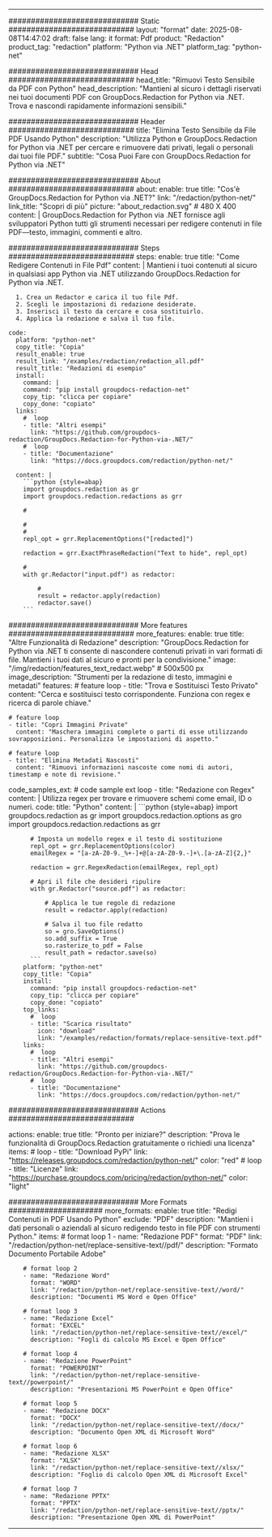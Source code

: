 
---
############################# Static ############################
layout: "format"
date:  2025-08-08T14:47:02
draft: false
lang: it
format: Pdf
product: "Redaction"
product_tag: "redaction"
platform: "Python via .NET"
platform_tag: "python-net"

############################# Head ############################
head_title: "Rimuovi Testo Sensibile da PDF con Python"
head_description: "Mantieni al sicuro i dettagli riservati nei tuoi documenti PDF con GroupDocs.Redaction for Python via .NET. Trova e nascondi rapidamente informazioni sensibili."

############################# Header ############################
title: "Elimina Testo Sensibile da File PDF Usando Python" 
description: "Utilizza Python e GroupDocs.Redaction for Python via .NET per cercare e rimuovere dati privati, legali o personali dai tuoi file PDF."
subtitle: "Cosa Puoi Fare con GroupDocs.Redaction for Python via .NET" 

############################# About ############################
about:
    enable: true
    title: "Cos'è GroupDocs.Redaction for Python via .NET?"
    link: "/redaction/python-net/"
    link_title: "Scopri di più"
    picture: "about_redaction.svg" # 480 X 400
    content: |
       GroupDocs.Redaction for Python via .NET fornisce agli sviluppatori Python tutti gli strumenti necessari per redigere contenuti in file PDF—testo, immagini, commenti e altro.

############################# Steps ############################
steps:
    enable: true
    title: "Come Redigere Contenuti in File Pdf"
    content: |
      Mantieni i tuoi contenuti al sicuro in qualsiasi app Python via .NET utilizzando GroupDocs.Redaction for Python via .NET.
      
      1. Crea un Redactor e carica il tuo file Pdf.
      2. Scegli le impostazioni di redazione desiderate.
      3. Inserisci il testo da cercare e cosa sostituirlo.
      4. Applica la redazione e salva il tuo file.
   
    code:
      platform: "python-net"
      copy_title: "Copia"
      result_enable: true
      result_link: "/examples/redaction/redaction_all.pdf"
      result_title: "Redazioni di esempio"
      install:
        command: |
        command: "pip install groupdocs-redaction-net"
        copy_tip: "clicca per copiare"
        copy_done: "copiato"
      links:
        #  loop
        - title: "Altri esempi"
          link: "https://github.com/groupdocs-redaction/GroupDocs.Redaction-for-Python-via-.NET/"
        #  loop
        - title: "Documentazione"
          link: "https://docs.groupdocs.com/redaction/python-net/"
          
      content: |
        ```python {style=abap}
        import groupdocs.redaction as gr
        import groupdocs.redaction.redactions as grr

        # 

        # 
        # 
        repl_opt = grr.ReplacementOptions("[redacted]")
                
        redaction = grr.ExactPhraseRedaction("Text to hide", repl_opt)

        # 
        with gr.Redactor("input.pdf") as redactor:

            # 
            result = redactor.apply(redaction)
            redactor.save()
        ```            


############################# More features ############################
more_features:
  enable: true
  title: "Altre Funzionalità di Redazione"
  description: "GroupDocs.Redaction for Python via .NET ti consente di nascondere contenuti privati in vari formati di file. Mantieni i tuoi dati al sicuro e pronti per la condivisione."
  image: "/img/redaction/features_text_redact.webp" # 500x500 px
  image_description: "Strumenti per la redazione di testo, immagini e metadati"
  features:
    # feature loop
    - title: "Trova e Sostituisci Testo Privato"
      content: "Cerca e sostituisci testo corrispondente. Funziona con regex e ricerca di parole chiave."

    # feature loop
    - title: "Copri Immagini Private"
      content: "Maschera immagini complete o parti di esse utilizzando sovrapposizioni. Personalizza le impostazioni di aspetto."

    # feature loop
    - title: "Elimina Metadati Nascosti"
      content: "Rimuovi informazioni nascoste come nomi di autori, timestamp e note di revisione."
      
  code_samples_ext:
    # code sample ext loop
    - title: "Redazione con Regex"
      content: |
        Utilizza regex per trovare e rimuovere schemi come email, ID o numeri.
      code:
        title: "Python"
        content: |
          ```python {style=abap}
          import groupdocs.redaction as gr
          import groupdocs.redaction.options as gro
          import groupdocs.redaction.redactions as grr

          # Imposta un modello regex e il testo di sostituzione
          repl_opt = grr.ReplacementOptions(color)
          emailRegex = "[a-zA-Z0-9._%+-]+@[a-zA-Z0-9.-]+\.[a-zA-Z]{2,}"

          redaction = grr.RegexRedaction(emailRegex, repl_opt)

          # Apri il file che desideri ripulire
          with gr.Redactor("source.pdf") as redactor:

              # Applica le tue regole di redazione
              result = redactor.apply(redaction)

              # Salva il tuo file redatto
              so = gro.SaveOptions()
              so.add_suffix = True
              so.rasterize_to_pdf = False
              result_path = redactor.save(so)
          ```
        platform: "python-net"
        copy_title: "Copia"
        install:
          command: "pip install groupdocs-redaction-net"
          copy_tip: "clicca per copiare"
          copy_done: "copiato"
        top_links:
          #  loop
          - title: "Scarica risultato"
            icon: "download"
            link: "/examples/redaction/formats/replace-sensitive-text.pdf"
        links:
          #  loop
          - title: "Altri esempi"
            link: "https://github.com/groupdocs-redaction/GroupDocs.Redaction-for-Python-via-.NET/"
          #  loop
          - title: "Documentazione"
            link: "https://docs.groupdocs.com/redaction/python-net/"


############################# Actions ############################

actions:
  enable: true
  title: "Pronto per iniziare?"
  description: "Prova le funzionalità di GroupDocs.Redaction gratuitamente o richiedi una licenza"
  items:
    #  loop
    - title: "Download PyPi"
      link: "https://releases.groupdocs.com/redaction/python-net/"
      color: "red"
        #  loop
    - title: "Licenze"
      link: "https://purchase.groupdocs.com/pricing/redaction/python-net/"
      color: "light"


############################# More Formats #####################
more_formats:
    enable: true
    title: "Redigi Contenuti in PDF Usando Python"
    exclude: "PDF"
    description: "Mantieni i dati personali o aziendali al sicuro redigendo testo in file PDF con strumenti Python."
    items: 
        # format loop 1
        - name: "Redazione PDF"
          format: "PDF"
          link: "/redaction/python-net/replace-sensitive-text//pdf/"
          description: "Formato Documento Portabile Adobe"

        # format loop 2
        - name: "Redazione Word"
          format: "WORD"
          link: "/redaction/python-net/replace-sensitive-text//word/"
          description: "Documenti MS Word e Open Office"
          
        # format loop 3
        - name: "Redazione Excel"
          format: "EXCEL"
          link: "/redaction/python-net/replace-sensitive-text//excel/"
          description: "Fogli di calcolo MS Excel e Open Office"

        # format loop 4
        - name: "Redazione PowerPoint"
          format: "POWERPOINT"
          link: "/redaction/python-net/replace-sensitive-text//powerpoint/"
          description: "Presentazioni MS PowerPoint e Open Office"

        # format loop 5
        - name: "Redazione DOCX"
          format: "DOCX"
          link: "/redaction/python-net/replace-sensitive-text//docx/"
          description: "Documento Open XML di Microsoft Word"
          
        # format loop 6
        - name: "Redazione XLSX"
          format: "XLSX"
          link: "/redaction/python-net/replace-sensitive-text//xlsx/"
          description: "Foglio di calcolo Open XML di Microsoft Excel"
          
        # format loop 7
        - name: "Redazione PPTX"
          format: "PPTX"
          link: "/redaction/python-net/replace-sensitive-text//pptx/"
          description: "Presentazione Open XML di PowerPoint"


---